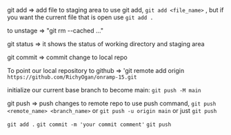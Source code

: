 git add => add file to staging area
to use git add, `git add <file_name>` , but if you want the current file that is open use `git add .`

to unstage => "git rm --cached <file>..."

git status => it shows the status of working directory and staging area

git commit => commit change to local repo

<!-- create a new repository in github and pushed you code to it-->
To point our local repository to github => 'git remote add origin `https://github.com/RichyOgan/onramp-15.git`

initialize our current base branch to become main: `git push -M main`

git push => push changes to remote repo
to use push command, `git push <remote_name> <branch_name>` or `git push -u origin main` or just `git push`

<!-- whenever you make change to your project, follow this process to push to github -->
`git add .`
`git commit -m 'your commit comment'`
`git push`


